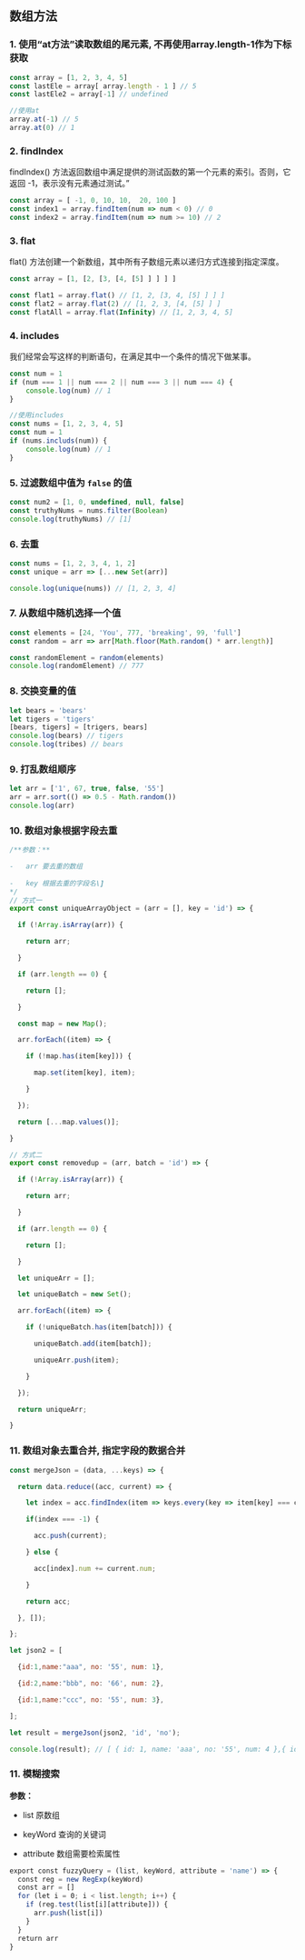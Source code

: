 ## 数组方法

### 1. **使用“at方法”读取数组的尾元素, 不再使用array.length-1作为下标获取**

```js
const array = [1, 2, 3, 4, 5]
const lastEle = array[ array.length - 1 ] // 5
const lastEle2 = array[-1] // undefined

//使用at
array.at(-1) // 5
array.at(0) // 1
```

### 2. **findIndex**
findIndex() 方法返回数组中满足提供的测试函数的第一个元素的索引。否则，它返回 -1，表示没有元素通过测试。”

```js
const array = [ -1, 0, 10, 10,  20, 100 ]
const index1 = array.findItem(num => num < 0) // 0
const index2 = array.findItem(num => num >= 10) // 2
```

### 3. **flat**
flat() 方法创建一个新数组，其中所有子数组元素以递归方式连接到指定深度。
```js
const array = [1, [2, [3, [4, [5] ] ] ] ]

const flat1 = array.flat() // [1, 2, [3, 4, [5] ] ] ]
const flat2 = array.flat(2) // [1, 2, 3, [4, [5] ] ]
const flatAll = array.flat(Infinity) // [1, 2, 3, 4, 5]
```

### 4. **includes**
我们经常会写这样的判断语句，在满足其中一个条件的情况下做某事。
```js
const num = 1
if (num === 1 || num === 2 || num === 3 || num === 4) {
	console.log(num) // 1
}

//使用includes
const nums = [1, 2, 3, 4, 5]
const num = 1
if (nums.includs(num)) {
	console.log(num) // 1
}
```

### 5. **过滤数组中值为 `false` 的值**
```js
const num2 = [1, 0, undefined, null, false]
const truthyNums = nums.filter(Boolean)
console.log(truthyNums) // [1]
```

### 6. **去重**
```js
const nums = [1, 2, 3, 4, 1, 2]
const unique = arr => [...new Set(arr)]

console.log(unique(nums)) // [1, 2, 3, 4]
```

### 7. **从数组中随机选择一个值**
```js
const elements = [24, 'You', 777, 'breaking', 99, 'full']
const random = arr => arr[Math.floor(Math.random() * arr.length)]

const randomElement = random(elements)
console.log(randomElement) // 777
```

### 8. **交换变量的值**
```js
let bears = 'bears'
let tigers = 'tigers'
[bears, tigers] = [trigers, bears]
console.log(bears) // tigers
console.log(tribes) // bears
```

### 9. **打乱数组顺序**
```js
let arr = ['1', 67, true, false, '55']
arr = arr.sort(() => 0.5 - Math.random())
console.log(arr)
```

### 10.  **数组对象根据字段去重**
```js
/**参数：**

-   arr 要去重的数组
    
-   key 根据去重的字段名\]
*/
// 方式一
export const uniqueArrayObject = (arr = [], key = 'id') => {

  if (!Array.isArray(arr)) {

    return arr;

  }

  if (arr.length == 0) {

    return [];

  }

  const map = new Map();

  arr.forEach((item) => {

    if (!map.has(item[key])) {

      map.set(item[key], item);

    }

  });

  return [...map.values()];

}

// 方式二
export const removedup = (arr, batch = 'id') => {

  if (!Array.isArray(arr)) {

    return arr;

  }

  if (arr.length == 0) {

    return [];

  }

  let uniqueArr = [];

  let uniqueBatch = new Set();

  arr.forEach((item) => {

    if (!uniqueBatch.has(item[batch])) {

      uniqueBatch.add(item[batch]);

      uniqueArr.push(item);

    }

  });

  return uniqueArr;

}

```

### 11. 数组对象去重合并, 指定字段的数据合并
```js
const mergeJson = (data, ...keys) => {

  return data.reduce((acc, current) => {

    let index = acc.findIndex(item => keys.every(key => item[key] === current[key]));

    if(index === -1) {

      acc.push(current);

    } else {

      acc[index].num += current.num;

    }

    return acc;

  }, []);

};

let json2 = [

  {id:1,name:"aaa", no: '55', num: 1},

  {id:2,name:"bbb", no: '66', num: 2},

  {id:1,name:"ccc", no: '55', num: 3},

];

let result = mergeJson(json2, 'id', 'no');

console.log(result); // [ { id: 1, name: 'aaa', no: '55', num: 4 },{ id: 2, name: 'bbb', no: '66', num: 2 } ]
```


### 11. **模糊搜索**

**参数：**

-   list 原数组
    
-   keyWord 查询的关键词
    
-   attribute 数组需要检索属性
```js
export const fuzzyQuery = (list, keyWord, attribute = 'name') => {  
  const reg = new RegExp(keyWord)  
  const arr = []  
  for (let i = 0; i < list.length; i++) {  
    if (reg.test(list[i][attribute])) {  
      arr.push(list[i])  
    }  
  }  
  return arr  
}
```

